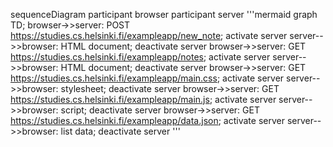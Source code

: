 sequenceDiagram
    participant browser
    participant server
'''mermaid
graph TD;
    browser->>server: POST https://studies.cs.helsinki.fi/exampleapp/new_note;
    activate server
    server-->>browser: HTML document;
    deactivate server
    browser->>server: GET https://studies.cs.helsinki.fi/exampleapp/notes;
    activate server
    server-->>browser: HTML document;
    deactivate server
    browser->>server: GET https://studies.cs.helsinki.fi/exampleapp/main.css;
    activate server
    server-->>browser: stylesheet;
    deactivate server
    browser->>server: GET https://studies.cs.helsinki.fi/exampleapp/main.js;
    activate server
    server-->>browser: script;
    deactivate server
    browser->>server: GET https://studies.cs.helsinki.fi/exampleapp/data.json;
    activate server
    server-->>browser: list data;
    deactivate server
'''
